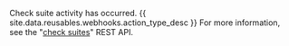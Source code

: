 Check suite activity has occurred. {{ site.data.reusables.webhooks.action_type_desc }} For more information, see the "[check suites](/v3/checks/suites/)" REST API.